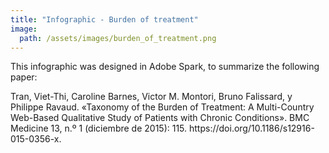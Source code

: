```yaml
---
title: "Infographic - Burden of treatment"
image: 
  path: /assets/images/burden_of_treatment.png
---
```


<html>
<head>
    <title>Burden of treatment (infographic)</title>
</head>
<body>
<p>This infographic was designed in Adobe Spark, to summarize the following paper:</p>
<p>Tran, Viet-Thi, Caroline Barnes, Victor M. Montori, Bruno Falissard, y Philippe Ravaud. «Taxonomy of the Burden of Treatment: A Multi-Country Web-Based Qualitative Study of Patients with Chronic Conditions». BMC Medicine 13, n.º 1 (diciembre de 2015): 115. https://doi.org/10.1186/s12916-015-0356-x.
</p>
</body>
</html>
